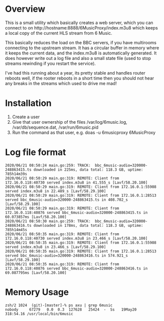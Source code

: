 # Overview 
This is a small utility which basically creates a web server, which you can connect
to on http://hostname:8888/6MusicProxy/index.m3u8 which keeps a local copy of the current HLS
stream from 6 Music.

This basically reduces the load on the BBC servers, if you have multirooms connecting
to the upstream stream.  It has a circular buffer in memory where it keeps the current
data, and the index.m3u8 is automatically generated.  It does however write out a log 
file and also a small state file (used to stop streams rewinding if you restart the 
service).

I've had this running about a year, its pretty stable and handles router reboots well,
if the rooter reboots in a short time then you should not hear any breaks in the streams
which used to drive me mad!

# Installation

1. Create a user
2. Give that user ownership of the files /var/log/6music.log, /var/db/sequence.dat, /var/run/6music.pid
3. Run the command as that user, e.g. doas -u 6musicproxy 6MusicProxy

# Log file format 

```
2020/06/21 08:50:24 main.go:259: TRACK:  bbc_6music-audio=320000-248863415.ts downloaded in 225ms, data total: 118.3 GB, uptime: 785h14m39s
2020/06/21 08:50:29 main.go:319: REMOTE: Client from 172.16.0.118:40730 served index.m3u8 in 41.555_s [Lavf/58.20.100]
2020/06/21 08:50:29 main.go:319: REMOTE: Client from 172.16.0.1:55908 served index.m3u8 in 22.489_s [Lavf/58.29.100]
2020/06/21 08:50:29 main.go:319: REMOTE: Client from 172.16.0.1:28513 served bbc_6music-audio=320000-248863415.ts in 408.702_s [Lavf/58.29.100]
2020/06/21 08:50:29 main.go:319: REMOTE: Client from 172.16.0.118:40876 served bbc_6music-audio=320000-248863415.ts in 60.073857ms [Lavf/58.20.100]
2020/06/21 08:50:30 main.go:259: TRACK:  bbc_6music-audio=320000-248863416.ts downloaded in 178ms, data total: 118.3 GB, uptime: 785h14m45s
2020/06/21 08:50:35 main.go:319: REMOTE: Client from 172.16.0.118:40730 served index.m3u8 in 23.466_s [Lavf/58.20.100]
2020/06/21 08:50:35 main.go:319: REMOTE: Client from 172.16.0.1:55908 served index.m3u8 in 23.466_s [Lavf/58.29.100]
2020/06/21 08:50:35 main.go:319: REMOTE: Client from 172.16.0.1:28513 served bbc_6music-audio=320000-248863416.ts in 574.921_s [Lavf/58.29.100]
2020/06/21 08:50:35 main.go:319: REMOTE: Client from 172.16.0.118:40876 served bbc_6music-audio=320000-248863416.ts in 69.087795ms [Lavf/58.20.100]
```

# Memory Usage 

```
zsh/2 1024  (git)-[master]-% ps axu | grep 6music
nobody     67279   0.0  0.3  127628   25424  -  Ss   19May20   318:54.16 /usr/local/bin/6music
```

